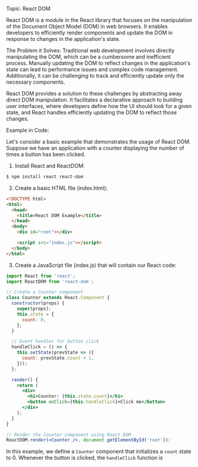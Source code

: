 Topic: React DOM

React DOM is a module in the React library that focuses on the manipulation of the Document Object Model (DOM) in web browsers. It enables developers to efficiently render components and update the DOM in response to changes in the application's state.

The Problem it Solves:
Traditional web development involves directly manipulating the DOM, which can be a cumbersome and inefficient process. Manually updating the DOM to reflect changes in the application's state can lead to performance issues and complex code management. Additionally, it can be challenging to track and efficiently update only the necessary components.

React DOM provides a solution to these challenges by abstracting away direct DOM manipulation. It facilitates a declarative approach to building user interfaces, where developers define how the UI should look for a given state, and React handles efficiently updating the DOM to reflect those changes.

Example in Code:

Let's consider a basic example that demonstrates the usage of React DOM. Suppose we have an application with a counter displaying the number of times a button has been clicked.

1. Install React and ReactDOM:

```bash
$ npm install react react-dom
```

2. Create a basic HTML file (index.html):

```html
<!DOCTYPE html>
<html>
  <head>
    <title>React DOM Example</title>
  </head>
  <body>
    <div id="root"></div>

    <script src="index.js"></script>
  </body>
</html>
```

3. Create a JavaScript file (index.js) that will contain our React code:

```jsx
import React from 'react';
import ReactDOM from 'react-dom';

// Create a Counter component
class Counter extends React.Component {
  constructor(props) {
    super(props);
    this.state = {
      count: 0,
    };
  }

  // Event handler for button click
  handleClick = () => {
    this.setState(prevState => ({
      count: prevState.count + 1,
    }));
  };

  render() {
    return (
      <div>
        <h1>Counter: {this.state.count}</h1>
        <button onClick={this.handleClick}>Click me</button>
      </div>
    );
  }
}

// Render the Counter component using React DOM
ReactDOM.render(<Counter />, document.getElementById('root'));
```

In this example, we define a `Counter` component that initializes a `count` state to 0. Whenever the button is clicked, the `handleClick` function is